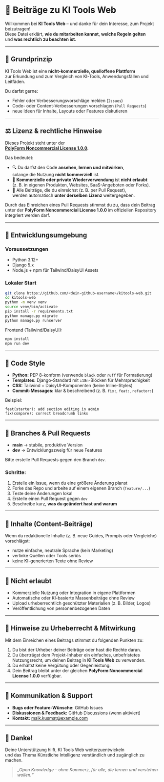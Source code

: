 # 🤝 Beiträge zu KI Tools Web

Willkommen bei **KI Tools Web** – und danke für dein Interesse, zum Projekt beizutragen!  
Diese Datei erklärt, **wie du mitarbeiten kannst**, **welche Regeln gelten**  
und **was rechtlich zu beachten ist**.

---

## 🧭 Grundprinzip

KI Tools Web ist eine **nicht-kommerzielle, quelloffene Plattform**  
zur Erkundung und zum Vergleich von KI-Tools, Anwendungsfällen und Leitfäden.

Du darfst gerne:

- Fehler oder Verbesserungsvorschläge melden (`Issues`)
- Code- oder Content-Verbesserungen vorschlagen (`Pull Requests`)
- neue Ideen für Inhalte, Layouts oder Features diskutieren

---

## ⚖️ Lizenz & rechtliche Hinweise

Dieses Projekt steht unter der  
[**PolyForm Noncommercial License 1.0.0**](https://polyformproject.org/licenses/noncommercial/1.0.0/).

Das bedeutet:

- 🔍 Du darfst den Code **ansehen, lernen und mitwirken**,  
  solange die Nutzung **nicht kommerziell** ist.
- 💼 **Kommerzielle oder private Wiederverwendung** ist **nicht erlaubt**  
  (z. B. in eigenen Produkten, Websites, SaaS-Angeboten oder Forks).
- 🧾 Alle Beiträge, die du einreichst (z. B. per Pull Request),  
  werden automatisch **unter derselben Lizenz** weitergegeben.

Durch das Einreichen eines Pull Requests stimmst du zu,
dass dein Beitrag unter der **PolyForm Noncommercial License 1.0.0**
im offiziellen Repository integriert werden darf.

---

## 🔧 Entwicklungsumgebung

### Voraussetzungen

- Python 3.12+
- Django 5.x
- Node.js + npm für Tailwind/DaisyUI Assets

### Lokaler Start

```bash
git clone https://github.com/<dein-github-username>/kitools-web.git
cd kitools-web
python -m venv venv
source venv/bin/activate
pip install -r requirements.txt
python manage.py migrate
python manage.py runserver
```

Frontend (Tailwind/DaisyUI):

```bash
npm install
npm run dev
```

---

## 🧱 Code Style

- **Python:** PEP 8-konform (verwende `black` oder `ruff` für Formatierung)
- **Templates:** Django-Standard mit `i18n`-Blöcken für Mehrsprachigkeit
- **CSS:** Tailwind + DaisyUI-Komponenten (keine Inline-Styles)
- **Commit-Messages:** klar & beschreibend (z. B. `fix:`, `feat:`, `refactor:`)

Beispiel:

```
feat(starter): add section editing in admin
fix(compare): correct breadcrumb links
```

---

## 🧩 Branches & Pull Requests

- **main** → stabile, produktive Version
- **dev** → Entwicklungszweig für neue Features

Bitte erstelle Pull Requests gegen den Branch `dev`.

### Schritte:

1. Erstelle ein Issue, wenn du eine größere Änderung planst
2. Forke das Repo und arbeite auf einem eigenen Branch (`feature/...`)
3. Teste deine Änderungen lokal
4. Erstelle einen Pull Request gegen `dev`
5. Beschreibe kurz, **was du geändert hast und warum**

---

## 🧠 Inhalte (Content-Beiträge)

Wenn du redaktionelle Inhalte (z. B. neue Guides, Prompts oder Vergleiche) vorschlägst:

- nutze einfache, neutrale Sprache (kein Marketing)
- verlinke Quellen oder Tools seriös
- keine KI-generierten Texte ohne Review

---

## 🚫 Nicht erlaubt

- Kommerzielle Nutzung oder Integration in eigene Plattformen
- Automatische oder KI-basierte Massenbeiträge ohne Review
- Upload urheberrechtlich geschützter Materialien (z. B. Bilder, Logos)
- Veröffentlichung von personenbezogenen Daten

---

## 🧾 Hinweise zu Urheberrecht & Mitwirkung

Mit dem Einreichen eines Beitrags stimmst du folgenden Punkten zu:

1. Du bist der Urheber deiner Beiträge oder hast die Rechte daran.
2. Du überträgst dem Projekt-Inhaber ein einfaches, unbefristetes Nutzungsrecht,
   um deinen Beitrag in **KI Tools Web** zu verwenden.
3. Du erhältst keine Vergütung oder Gegenleistung.
4. Dein Beitrag bleibt unter der gleichen **PolyForm Noncommercial License 1.0.0** verfügbar.

---

## 💬 Kommunikation & Support

- **Bugs oder Feature-Wünsche:** GitHub Issues
- **Diskussionen & Feedback:** GitHub Discussions (wenn aktiviert)
- **Kontakt:** maik.kusmat@example.com

---

## 🙏 Danke!

Deine Unterstützung hilft, KI Tools Web weiterzuentwickeln  
und das Thema Künstliche Intelligenz verständlich und zugänglich zu machen.

> _„Open Knowledge – ohne Kommerz, für alle, die lernen und verstehen wollen.“_
